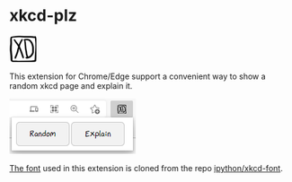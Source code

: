 # xkcd-plz

![icon-128](icons/icon-48.png)

This extension for Chrome/Edge support a convenient way to show a random xkcd page and explain it. 

![screenshot](icons/screenshot.png)



[The font](font/xkcd-script.ttf) used in this extension is cloned from the repo [ipython/xkcd-font](https://github.com/ipython/xkcd-font).

